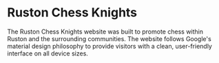 # Ruston Chess Knights
The Ruston Chess Knights website was built to promote chess within Ruston and the surrounding communities. The website follows Google's material design philosophy to provide visitors with a clean, user-friendly interface on all device sizes.
